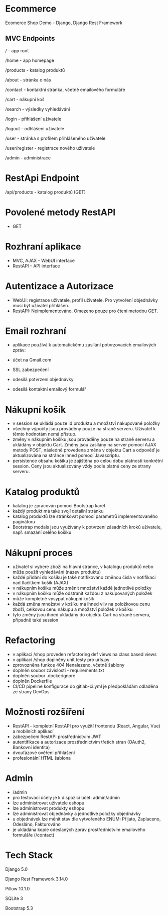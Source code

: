 # Ecommerce
 Ecomerce Shop Demo - Django, Django Rest Framework

## MVC Endpoints
/ - app root

/home - app homepage

/products - katalog produktů

/about - stránka o nás

/contact - kontaktní stránka, včetně emailového formuláře

/cart - nákupní koš

/search - výsledky vyhledávání

/login - přihlášení uživatele

/logout - odhlášení uživatele

/user - stránka s profilem přihlášeného uživatele

/user/register - registrace nového uživatele

/admin - administrace

# RestApi Endpoint
/api/products - katalog produktů (GET)

# Povolené metody RestAPI
- GET

# Rozhraní aplikace
- MVC, AJAX - WebUI interface
- RestAPI - API interface

# Autentizace a Autorizace
- WebUI: registrace uživatele, profil uživatele. Pro vytvoření objednávky musí být uživatel přihlášen.
- RestAPI: Neimplementováno. Omezeno pouze pro čtení metodou GET.

# Email rozhraní
- aplikace používá k automatickému zasílání potvrzovacích emailových zpráv:

- účet na Gmail.com
- SSL zabezpečení
- odesílá potvrzení objednávky
- odesílá kontaktní emailový formulář

# Nákupní košík
- v session se ukládá pouze id produktu a množství nakupované položky
- všechny výpočty jsou prováděny pouze na straně serveru. Uživatel k těmto hodnotám nemá přístup.
- změny v nákupním košíku jsou prováděny pouze na straně serveru a ukládány v objektu Cart. Změny jsou zasílány na server pomocí AJAX metody POST, následně provedena změna v objektu Cart a odpověď je aktualizována na stránce ihned pomocí Javascriptu.
- persistence obsahu košíku je zajištěna po celou dobu platnosti konkrétní session. Ceny jsou aktualizovány vždy podle platné ceny ze strany serveru.

# Katalog produktů
- katalog je zpracován pomocí Bootstrap karet
- každý produkt má také svojí detailní stránku
- katalog produktů lze stránkovat pomocí parametrů implementovaného paginátoru
- Bootstrap modals jsou využívány k potvrzení zásadních kroků uživatele, např. smazání celého košíku

# Nákupní proces
- uživatel si vybere zboží na hlavní stránce, v katalogu produktů nebo může použít vyhledávání (název produktu)
- každé přidání do košíku je také notifikováno změnou čísla v notifikaci nad tlačítkem košík (AJAX)
- v nákupním košíku může změnit množství každé jednotlivé položky
- v nákupním košíku může odstranit každou z nakupovaných položek
- může kompletně vysypat nákupní košík
- každá změna množství v košíku má ihned vliv na položkovou cenu zboží, celkovou cenu nákupu a množství položek v košíku
- tyto změny jsou ihned ukládány do objektu Cart na straně serveru, případně také session 

# Refactoring
- v aplikaci /shop proveden refactoring def views na class based views
- v aplikaci /shop doplněny unit testy pro urls.py
- zprovozněna funkce 404 Nenalezeno, včetně šablony
- doplněn soubor závislostí - requirements.txt
- doplněn soubor .dockerignore
- doplněn Dockerfile
- CI/CD pipeline konfigurace do gitlab-ci.yml je předpokládám odladěna ze strany DevOps

# Možnosti rozšíření
- RestAPI - kompletní RestAPI pro využití frontendu (React, Angular, Vue) a mobilních aplikací
- zabezpečení RestAPI prostřednictvím JWT
- autentifikace a autorizace prostřednictvím třetích stran (OAuth2, Bankovní identita)
- dvoufázové ověření přihlášení
- profesionální HTML šablona

# Admin
- /admin
- pro testovací účely je k dispozici účet: admin/admin
- lze administrovat uživatele eshopu
- lze administrovat produkty eshopu
- lze administrovat objednávky a jednotlivé položky objednávky
- u objednávek lze měnit stav dle vytvořeného ENUM: Přijato, Zaplaceno, Odesláno, Fakturováno
- je ukládána kopie odeslaných zpráv prostřednictvím emailového formuláře (/contact)

# Tech Stack
Django 5.0

Django Rest Framework 3.14.0

Pillow 10.1.0

SQLite 3

Bootstrap 5.3